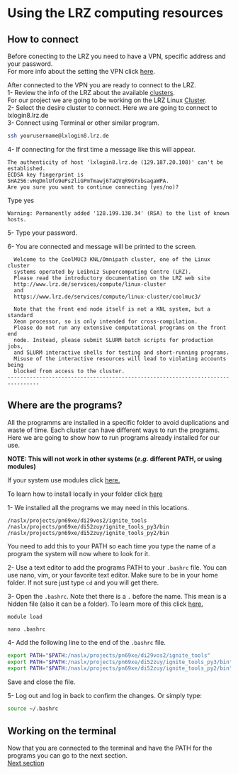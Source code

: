 # Using the LRZ computing resources

## How to connect
Before conecting to the LRZ you need to have a VPN, specific address and your password.  
For more info about the setting the VPN click [here]().  

After connected to the VPN you are ready to connect to the LRZ.  
1- Review the info of the LRZ about the available [clusters](https://www.lrz.de/services/compute/overview/).   
For our project we are going to be working on the LRZ Linux [Cluster](https://www.lrz.de/services/compute/linux-cluster/overview/).  
2- Select the desire cluster to connect. Here we are going to connect to lxlogin8.lrz.de      
3- Connect using Terminal or other similar program.  
```bash
ssh yourusername@lxlogin8.lrz.de
```    
4- If connecting for the first time a message like this will appear.  
```
The authenticity of host 'lxlogin8.lrz.de (129.187.20.108)' can't be established.
ECDSA key fingerprint is SHA256:vHqDmlUfo9ePs2liGPmTmawj67aQVqR9GYxbsagaWPA.
Are you sure you want to continue connecting (yes/no)? 

```  
Type yes  
```
Warning: Permanently added '128.199.138.34' (RSA) to the list of known hosts.
```  

5- Type your password.  

6- You are connected and message will be printed to the screen.  
```
  Welcome to the CoolMUC3 KNL/Omnipath cluster, one of the Linux cluster 
  systems operated by Leibniz Supercomputing Centre (LRZ).  
  Please read the introductory documentation on the LRZ web site
  http://www.lrz.de/services/compute/linux-cluster
  and 
  https://www.lrz.de/services/compute/linux-cluster/coolmuc3/
  
  Note that the front end node itself is not a KNL system, but a standard
  Xeon processor, so is only intended for cross-compilation.
  Please do not run any extensive computational programs on the front end 
  node. Instead, please submit SLURM batch scripts for production jobs, 
  and SLURM interactive shells for testing and short-running programs.
  Misuse of the interactive resources will lead to violating accounts being
  blocked from access to the cluster.
--------------------------------------------------------------------------------
```


## Where are the programs?
All the programms are installed in a specific folder to avoid duplications and waste of time. Each cluster can have different ways to run the programs. Here we are going to show how to run programs already installed for our use.  

**NOTE: This will not work in other systems (*e.g.* different PATH, or using modules)**

If your system use modules click [here.](/modules.md)

To learn how to install locally in your folder click [here](/locally.md)

1- We installed all the programs we may need in this locations.  
```
/naslx/projects/pn69xe/di29vos2/ignite_tools
/naslx/projects/pn69xe/di52zuy/ignite_tools_py3/bin
/naslx/projects/pn69xe/di52zuy/ignite_tools_py2/bin
```   
You need to add this to your PATH so each time you type the name of a program the system will now where to look for it.  

2- Use a text editor to add the programs PATH to your `.bashrc` file. You can use nano, vim, or your favorite text editor. Make sure to be in your home folder. If not sure just type `cd` and you will get there.  

3- Open the `.bashrc`. Note thet there is a `.` before the name. This mean is a hidden file (also it can be a folder). To learn more of this click [here.](invisible.md)  
```
module load

nano .bashrc 
```   

4- Add the following line to the end of the `.bashrc` file.  
```bash
export PATH="$PATH:/naslx/projects/pn69xe/di29vos2/ignite_tools"   
export PATH="$PATH:/naslx/projects/pn69xe/di52zuy/ignite_tools_py3/bin"
export PATH="$PATH:/naslx/projects/pn69xe/di52zuy/ignite_tools_py2/bin"
```   
Save and close the file.  

5- Log out and log in back to confirm the changes. Or simply type:
```bash
source ~/.bashrc
```  

##  Working on the terminal
Now that you are connected to the terminal and have the PATH for the programs you can go to the next section.  
[Next section]()






